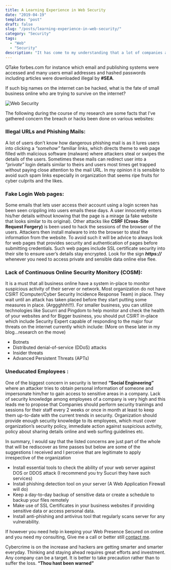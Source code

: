 ```yaml
---
title: A Learning Experience in Web Security
date: "2019-04-19"
template: "post"
draft: false
slug: "/posts/learning-experience-in-web-security/"
category: "Security"
tags:
  - "Web"
  - "Security"
description: "It has come to my understanding that a lot of companies are still taking security lightly. Various top companies like Microsoft, Skype, Twitter account of Times Magazine and even Forbes.com have been hacked or hijacked by well-organized cybercrime Lords e.g Syrian Electronic Arm (SEA), Anonymous, Russian Underground Hackers etc. What are organizational doing about such a threat?  "
---
```


QTake forbes.com for instance which email and publishing systems were accessed and many users email addresses and hashed passwords including articles were downloaded illegal by **#SEA**.

If such big names on the internet can be hacked, what is the fate of small business online who are trying to survive on the internet?

![Web Security](/media/security.jpg)

The following during the course of my research are some facts that I’ve gathered concern the breach or hacks been done on various websites:

### Illegal URLs and Phishing Mails: 
A lot of users don’t know how dangerous phishing mail is as it lures users into clicking a _“somehow”_ familiar links, which directs theme to web page filled with malicious software (malware) where attackers steal or swipes the details of the users. Sometimes these mails can redirect user into a _“private”_ login details similar to theirs and users most times get trapped without paying close attention to the mail URL. In my opinion it is sensible to avoid such spam links especially in organization that seems ripe fruits for cyber culprits and the likes.

### Fake Login Web pages: 
Some emails that lets user access their account using a login screen has been seen crippling into users emails these days. A user innocently enters his/her details without knowing that the page is a mirage (a fake website that looks similar to its original). Other attacks like **CSRF (Cross-Site Request Forgery)** is been used to hack the sessions of the browser of the users. Attackers then install malware to into the browser to steal the information from the website. To avoid such it will be advice to always look for web pages that provides security and authentication of pages before submitting credentials. Such web pages include SSL certificate security into their site to ensure user’s details stay encrypted. Look for the sign **_https://_** whenever you need to access private and sensible data online else flee.

### Lack of Continuous Online Security Monitory (COSM):
It is a must that all business online have a system in-place to monitor suspicious activity of their server or network. Most organization do not have CSIRT (Computer/Cyber Security Incidence Response Team) in place. They wait until an attack has taken placed before they start putting some measures in place. (Arggghhh!!!). For smaller business, you can utilize technologies like Sucurri and Pingdom to help monitor and check the health of your websites and for Bigger business, you should put CSIRT in-place which include Security Expert capable of responding to the major four threats on the internet currently which include: (More on these later in my blog…research on the move)

  * Botnets
  * Distributed denial-of-service (DDoS) attacks
  * Insider threats
  * Advanced Persistent Threats (APTs)

### Uneducated Employees : 
One of the biggest concern in security is termed **“Social Engineering”** where an attacker tries to obtain personal information of someone and impersonate him/her to gain access to sensitive areas in a company. Lack of security knowledge among employees of a company is very high and this leads me to propose that Companies should perform security trainings and sessions for their staff every 2 weeks or once in month at least to keep them up-to-date with the current trends in security. Organization should provide enough security knowledge to its employees, which must cover organization’s security policy, immediate action against suspicious activity, policy about sharing details online and web surfing guidelines etc.

In summary, I would say that the listed concerns are just part of the whole that will be rediscover as time passes but below are some of the suggestions I received and I perceive that are legitimate to apply irrespective of the organization

  - Install essential tools to check the ability of your web server against DOS or DDOS attack (I recommend you try Sucuri they have such services)
  - Install phishing detection tool on your server (A Web Application Firewall will do)
  - Keep a day-to-day backup of sensitive data or create a schedule to backup your files remotely
  - Make use of SSL Certificates in your business websites if providing sensitive data or access personal data.
  - Install anti-phishing and antivirus tool that regularly scans server for any vulnerability.

If however you need help in keeping your Web Presence Secured on online and you need my consulting, Give me a call or better still [contact me](/pages/contacts).

Cybercrime is on the increase and hackers are getting smarter and smarter everyday. Thinking and staying ahead requires great efforts and investment. Any company can be a target. It is better to take precaution rather than to suffer the loss. **“Thou hast been warned”**

